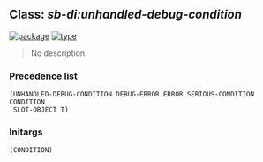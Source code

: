 ## Class: ***sb-di:unhandled-debug-condition***
[![package](https://img.shields.io/badge/Package-SB--DI-5f9ea0.svg?style=social&colorA=999999)](../) [![type](https://img.shields.io/badge/Type-Class-5f9ea0.svg?style=social&colorA=999999)](../#class) 

> No description.

### Precedence list
```
(UNHANDLED-DEBUG-CONDITION DEBUG-ERROR ERROR SERIOUS-CONDITION CONDITION
 SLOT-OBJECT T)
```
### Initargs
```
(CONDITION)
```
